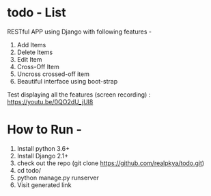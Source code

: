 # todo - List

RESTful APP using Django with following features -
  1. Add Items
  2. Delete Items
  3. Edit Item 
  4. Cross-Off Item
  5. Uncross crossed-off item
  6. Beautiful interface using boot-strap
  
 Test displaying all the features (screen recording) : https://youtu.be/0QO2dU_jUl8
 
# How to Run -

1. Install python 3.6+
2. Install Django 2.1+
3. check out the repo (git clone https://github.com/realpkya/todo.git)
4. cd todo/
5. python manage.py runserver
6. Visit generated link
